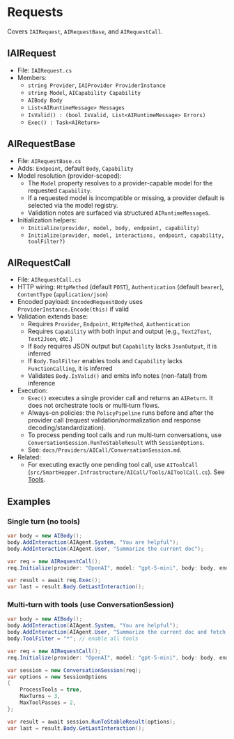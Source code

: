 # Requests

Covers `IAIRequest`, `AIRequestBase`, and `AIRequestCall`.

## IAIRequest

- File: `IAIRequest.cs`
- Members:
  - `string Provider`, `IAIProvider ProviderInstance`
  - `string Model`, `AICapability Capability`
  - `AIBody Body`
  - `List<AIRuntimeMessage> Messages`
  - `IsValid() : (bool IsValid, List<AIRuntimeMessage> Errors)`
  - `Exec() : Task<AIReturn>`

## AIRequestBase

- File: `AIRequestBase.cs`
- Adds: `Endpoint`, default `Body`, `Capability`
- Model resolution (provider-scoped):
  - The `Model` property resolves to a provider-capable model for the requested `Capability`.
  - If a requested model is incompatible or missing, a provider default is selected via the model registry.
  - Validation notes are surfaced via structured `AIRuntimeMessage`s.
- Initialization helpers:
  - `Initialize(provider, model, body, endpoint, capability)`
  - `Initialize(provider, model, interactions, endpoint, capability, toolFilter?)`

## AIRequestCall

- File: `AIRequestCall.cs`
- HTTP wiring: `HttpMethod` (default `POST`), `Authentication` (default `bearer`), `ContentType` (`application/json`)
- Encoded payload: `EncodedRequestBody` uses `ProviderInstance.Encode(this)` if valid
- Validation extends base:
  - Requires `Provider`, `Endpoint`, `HttpMethod`, `Authentication`
  - Requires `Capability` with both input and output (e.g., `Text2Text`, `Text2Json`, etc.)
  - If `Body` requires JSON output but `Capability` lacks `JsonOutput`, it is inferred
  - If `Body.ToolFilter` enables tools and `Capability` lacks `FunctionCalling`, it is inferred
  - Validates `Body.IsValid()` and emits info notes (non-fatal) from inference
- Execution:
  - `Exec()` executes a single provider call and returns an `AIReturn`. It does not orchestrate tools or multi‑turn flows.
  - Always-on policies: the `PolicyPipeline` runs before and after the provider call (request validation/normalization and response decoding/standardization).
  - To process pending tool calls and run multi‑turn conversations, use `ConversationSession.RunToStableResult` with `SessionOptions`.
  - See: `docs/Providers/AICall/ConversationSession.md`.
- Related:
  - For executing exactly one pending tool call, use `AIToolCall` (`src/SmartHopper.Infrastructure/AICall/Tools/AIToolCall.cs`). See [Tools](./tools.md).

## Examples

### Single turn (no tools)

```csharp
var body = new AIBody();
body.AddInteraction(AIAgent.System, "You are helpful");
body.AddInteraction(AIAgent.User, "Summarize the current doc");

var req = new AIRequestCall();
req.Initialize(provider: "OpenAI", model: "gpt-5-mini", body: body, endpoint: "/v1/chat/completions", capability: AICapability.Text2Text);

var result = await req.Exec();
var last = result.Body.GetLastInteraction();
```

### Multi‑turn with tools (use ConversationSession)

```csharp
var body = new AIBody();
body.AddInteraction(AIAgent.System, "You are helpful");
body.AddInteraction(AIAgent.User, "Summarize the current doc and fetch issue count");
body.ToolFilter = "*"; // enable all tools

var req = new AIRequestCall();
req.Initialize(provider: "OpenAI", model: "gpt-5-mini", body: body, endpoint: "/v1/chat/completions", capability: AICapability.Text2Text);

var session = new ConversationSession(req);
var options = new SessionOptions
{
    ProcessTools = true,
    MaxTurns = 3,
    MaxToolPasses = 2,
};

var result = await session.RunToStableResult(options);
var last = result.Body.GetLastInteraction();
```
